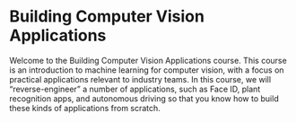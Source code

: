 # Building Computer Vision Applications

Welcome to the Building Computer Vision Applications course. This course is an introduction to machine learning for computer vision, with a focus on practical applications relevant to industry teams. In this course, we will “reverse-engineer” a number of applications, such as Face ID, plant recognition apps, and autonomous driving so that you know how to build these kinds of applications from scratch.

